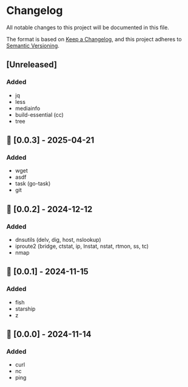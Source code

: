 # Changelog

All notable changes to this project will be documented in this file.

The format is based on [Keep a Changelog](https://keepachangelog.com/en/1.0.0/),
and this project adheres to [Semantic Versioning](https://semver.org/spec/v2.0.0.html).

## [Unreleased]

### Added

- jq
- less
- mediainfo
- build-essential (cc)
- tree

## 🎉 [0.0.3] - 2025-04-21

### Added

- wget
- asdf
- task (go-task)
- git

## 🎉 [0.0.2] - 2024-12-12

### Added

- dnsutils (delv, dig, host, nslookup)
- iproute2 (bridge, ctstat, ip, lnstat, nstat, rtmon, ss, tc)
- nmap

## 🎉 [0.0.1] - 2024-11-15

### Added

- fish
- starship
- z

## 🎉 [0.0.0] - 2024-11-14

### Added

- curl
- nc
- ping
